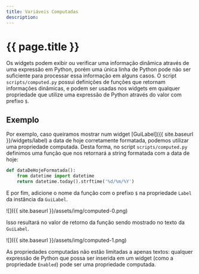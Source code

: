 ```yaml
---
title: Variáveis Computadas
description: 
---
```


# {{ page.title }}

Os widgets podem exibir ou verificar uma informação dinâmica através de uma expressão em Python, 
porém uma única linha de Python pode não ser suficiente para processar essa informação em alguns casos. 
O script `scripts/computed.py` possui definições de funções que retornam informações dinâmicas, 
e podem ser usadas nos widgets em qualquer propriedade que utilize uma expressão de Python através do 
valor com prefixo `$`.

## Exemplo

Por exemplo, caso queiramos mostrar num widget [GuiLabel]({{ site.baseurl }}/widgets/label) a data de hoje 
corretamente formatada, podemos utilizar uma propriedade computada. Desta forma, no script 
`scripts/computed.py` definimos uma função que nos retornará a string formatada com a data de hoje:

```python
def dataDeHojeFormatada():
    from datetime import datetime
    return datetime.today().strftime('%d/%m/%Y')
```

E por fim, adicione o nome da função com o prefixo `$` na propriedade `Label` da instância da `GuiLabel`.

![]({{ site.baseurl }}/assets/img/computed-0.png)

Isso resultará no valor de retorno da função sendo mostrado no texto da `GuiLabel`.

![]({{ site.baseurl }}/assets/img/computed-1.png)

As propriedades computadas não estão limitadas a apenas textos: qualquer expressão de Python que possa ser 
inserida em um widget (como a propriedade `Enabled`) pode ser uma propriedade computada.